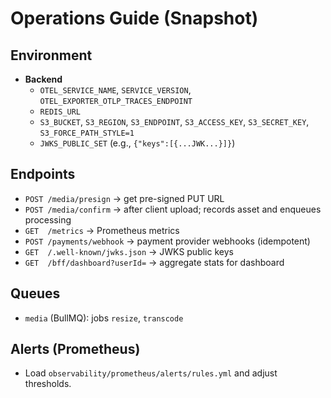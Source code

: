 # Operations Guide (Snapshot)

## Environment
- **Backend**
  - `OTEL_SERVICE_NAME`, `SERVICE_VERSION`, `OTEL_EXPORTER_OTLP_TRACES_ENDPOINT`
  - `REDIS_URL`
  - `S3_BUCKET`, `S3_REGION`, `S3_ENDPOINT`, `S3_ACCESS_KEY`, `S3_SECRET_KEY`, `S3_FORCE_PATH_STYLE=1`
  - `JWKS_PUBLIC_SET` (e.g., `{"keys":[{...JWK...}]}`)

## Endpoints
- `POST /media/presign` → get pre-signed PUT URL
- `POST /media/confirm` → after client upload; records asset and enqueues processing
- `GET  /metrics` → Prometheus metrics
- `POST /payments/webhook` → payment provider webhooks (idempotent)
- `GET  /.well-known/jwks.json` → JWKS public keys
- `GET  /bff/dashboard?userId=` → aggregate stats for dashboard

## Queues
- `media` (BullMQ): jobs `resize`, `transcode`

## Alerts (Prometheus)
- Load `observability/prometheus/alerts/rules.yml` and adjust thresholds.

